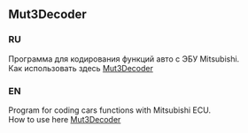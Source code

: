 ## Mut3Decoder
### RU

Программа для кодирования функций авто с ЭБУ Mitsubishi.  
Как использовать здесь [Mut3Decoder](https://vk.com/topic-114574137_38385930?post=580)



### EN

Program for coding cars functions with Mitsubishi ECU.  
How to use here [Mut3Decoder](https://vk.com/topic-114574137_38385930?post=580)
